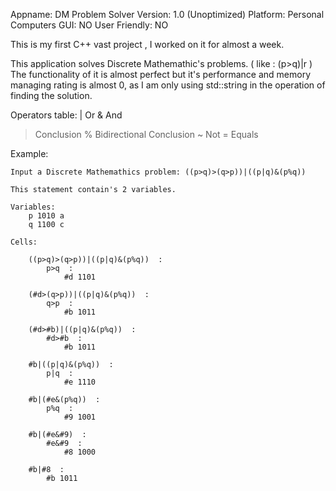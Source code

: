 Appname: DM Problem Solver
Version: 1.0 (Unoptimized)
Platform: Personal Computers
GUI: NO
User Friendly: NO

This is my first C++ vast project , I worked on it for almost a week.

This application solves Discrete Mathemathic's problems. ( like : (p>q)|r )
The functionality of it is almost perfect but it's performance and memory managing rating is almost 0, 
as I am only using std::string in the operation of finding the solution.

Operators table:
  | Or
  & And
  > Conclusion
  % Bidirectional Conclusion
  ~ Not
  = Equals


Example:

    Input a Discrete Mathemathics problem: ((p>q)>(q>p))|((p|q)&(p%q))             

    This statement contain's 2 variables.

    Variables:
        p 1010 a
        q 1100 c

    Cells:

        ((p>q)>(q>p))|((p|q)&(p%q))  : 
            p>q  : 
                #d 1101

        (#d>(q>p))|((p|q)&(p%q))  : 
            q>p  : 
                #b 1011

        (#d>#b)|((p|q)&(p%q))  : 
            #d>#b  : 
                #b 1011

        #b|((p|q)&(p%q))  : 
            p|q  : 
                #e 1110

        #b|(#e&(p%q))  : 
            p%q  : 
                #9 1001

        #b|(#e&#9)  : 
            #e&#9  : 
                #8 1000

        #b|#8  : 
            #b 1011





